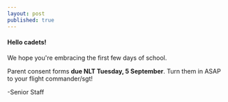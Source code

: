 ```yaml
---
layout: post
published: true
---
```

#### Hello cadets!

We hope you're embracing the first few days of school.  

Parent consent forms **due NLT Tuesday, 5 September**. Turn them in ASAP to your flight commander/sgt!  

-Senior Staff

